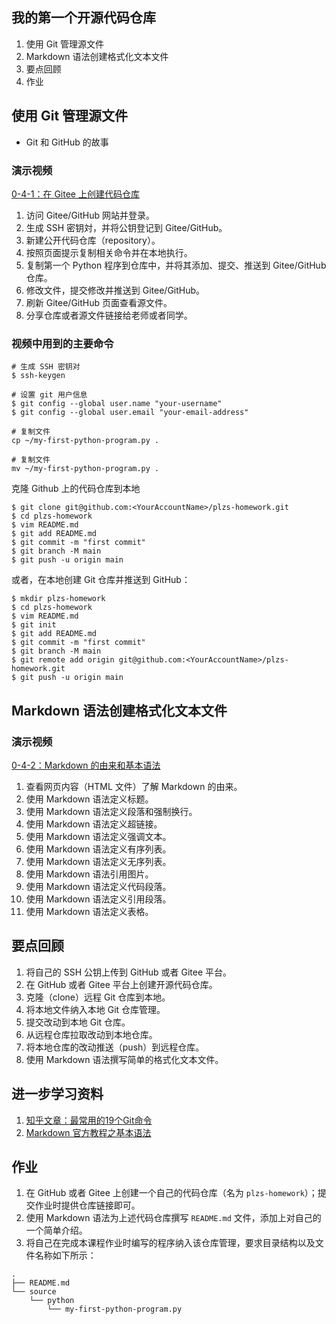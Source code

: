 ## 我的第一个开源代码仓库

1. 使用 Git 管理源文件
1. Markdown 语法创建格式化文本文件
1. 要点回顾
1. 作业

		
## 使用 Git 管理源文件

- Git 和 GitHub 的故事

	
### 演示视频

[0-4-1：在 Gitee 上创建代码仓库](https://www.douyin.com/video/7347520971370237235)

1. 访问 Gitee/GitHub 网站并登录。
1. 生成 SSH 密钥対，并将公钥登记到 Gitee/GitHub。
1. 新建公开代码仓库（repository）。
1. 按照页面提示复制相关命令并在本地执行。
1. 复制第一个 Python 程序到仓库中，并将其添加、提交、推送到 Gitee/GitHub 仓库。
1. 修改文件，提交修改并推送到 Gitee/GitHub。
1. 刷新 Gitee/GitHub 页面查看源文件。
1. 分享仓库或者源文件链接给老师或者同学。

	
### 视频中用到的主要命令

```console
# 生成 SSH 密钥对
$ ssh-keygen

# 设置 git 用户信息
$ git config --global user.name "your-username"
$ git config --global user.email "your-email-address"

# 复制文件
cp ~/my-first-python-program.py .

# 复制文件
mv ~/my-first-python-program.py .
```

	
克隆 Github 上的代码仓库到本地

```console
$ git clone git@github.com:<YourAccountName>/plzs-homework.git
$ cd plzs-homework
$ vim README.md
$ git add README.md
$ git commit -m "first commit"
$ git branch -M main
$ git push -u origin main
```

或者，在本地创建 Git 仓库并推送到 GitHub：

```console
$ mkdir plzs-homework
$ cd plzs-homework
$ vim README.md
$ git init
$ git add README.md
$ git commit -m "first commit"
$ git branch -M main
$ git remote add origin git@github.com:<YourAccountName>/plzs-homework.git
$ git push -u origin main
```

		
## Markdown 语法创建格式化文本文件

	
### 演示视频

[0-4-2：Markdown 的由来和基本语法](#)

1. 查看网页内容（HTML 文件）了解 Markdown 的由来。
1. 使用 Markdown 语法定义标题。
1. 使用 Markdown 语法定义段落和强制换行。
1. 使用 Markdown 语法定义超链接。
1. 使用 Markdown 语法定义强调文本。
1. 使用 Markdown 语法定义有序列表。
1. 使用 Markdown 语法定义无序列表。
1. 使用 Markdown 语法引用图片。
1. 使用 Markdown 语法定义代码段落。
1. 使用 Markdown 语法定义引用段落。
1. 使用 Markdown 语法定义表格。

		
## 要点回顾

1. 将自己的 SSH 公钥上传到 GitHub 或者 Gitee 平台。
1. 在 GitHub 或者 Gitee 平台上创建开源代码仓库。
1. 克隆（clone）远程 Git 仓库到本地。
1. 将本地文件纳入本地 Git 仓库管理。
1. 提交改动到本地 Git 仓库。
1. 从远程仓库拉取改动到本地仓库。
1. 将本地仓库的改动推送（push）到远程仓库。
1. 使用 Markdown 语法撰写简单的格式化文本文件。

		
## 进一步学习资料

1. [知乎文章：最常用的19个Git命令](https://zhuanlan.zhihu.com/p/40461007])
1. [Markdown 官方教程之基本语法](https://markdown.com.cn/basic-syntax/)

		
## 作业

1) 在 GitHub 或者 Gitee 上创建一个自己的代码仓库（名为 `plzs-homework`）；提交作业时提供仓库链接即可。
2) 使用 Markdown 语法为上述代码仓库撰写 `README.md` 文件，添加上对自己的一个简单介绍。
3) 将自己在完成本课程作业时编写的程序纳入该仓库管理，要求目录结构以及文件名称如下所示：

```console
.
├── README.md
└── source
    └── python
        └── my-first-python-program.py
```

